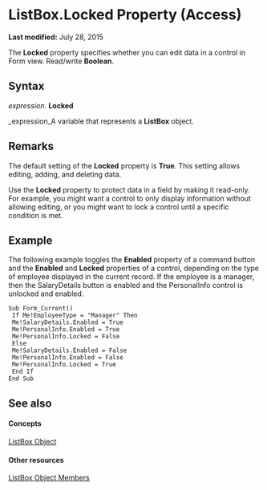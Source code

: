 
# ListBox.Locked Property (Access)

 **Last modified:** July 28, 2015

The  **Locked** property specifies whether you can edit data in a control in Form view. Read/write **Boolean**.

## Syntax

 _expression_. **Locked**

 _expression_A variable that represents a  **ListBox** object.


## Remarks

The default setting of the  **Locked** property is **True**. This setting allows editing, adding, and deleting data.

Use the  **Locked** property to protect data in a field by making it read-only. For example, you might want a control to only display information without allowing editing, or you might want to lock a control until a specific condition is met.


## Example

The following example toggles the  **Enabled** property of a command button and the **Enabled** and **Locked** properties of a control, depending on the type of employee displayed in the current record. If the employee is a manager, then the SalaryDetails button is enabled and the PersonalInfo control is unlocked and enabled.


```
Sub Form_Current() 
 If Me!EmployeeType = "Manager" Then 
 Me!SalaryDetails.Enabled = True 
 Me!PersonalInfo.Enabled = True 
 Me!PersonalInfo.Locked = False 
 Else 
 Me!SalaryDetails.Enabled = False 
 Me!PersonalInfo.Enabled = False 
 Me!PersonalInfo.Locked = True 
 End If 
End Sub
```


## See also


#### Concepts


 [ListBox Object](6bc00755-34e7-4fc2-8e72-40dae2010dd8.md)
#### Other resources


 [ListBox Object Members](d87ad51b-9a46-21f3-f6d6-ef98ea8aaf6d.md)
